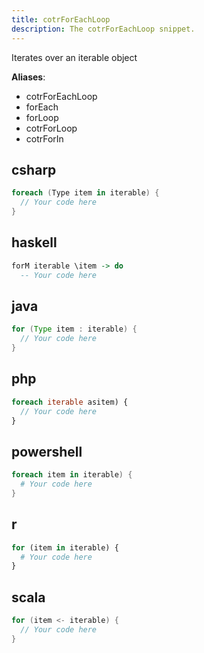 ```yaml
---
title: cotrForEachLoop
description: The cotrForEachLoop snippet.
---
```


Iterates over an iterable object

**Aliases**:
- cotrForEachLoop
- forEach
- forLoop
- cotrForLoop
- cotrForIn

## csharp
```csharp
foreach (Type item in iterable) {
  // Your code here
}
```

## haskell
```haskell
forM iterable \item -> do
  -- Your code here
```

## java
```java
for (Type item : iterable) {
  // Your code here
}
```

## php
```php
foreach iterable asitem) {
  // Your code here
}
```

## powershell
```powershell
foreach item in iterable) {
  # Your code here
}
```

## r
```r
for (item in iterable) {
  # Your code here
}
```

## scala
```scala
for (item <- iterable) {
  // Your code here
}
```

